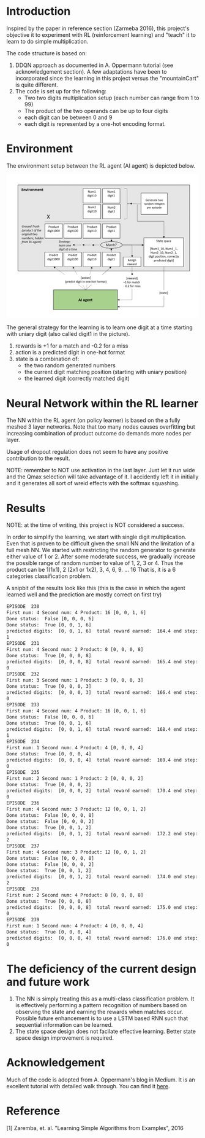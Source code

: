 # Introduction 

Inspired by the paper in reference section (Zarmeba 2016), this project's objective it to experiment with RL (reinforcement learning) and "teach" it to learn to do simple multiplication. 

The code structure is based on:
1. DDQN approach as documented in A. Oppermann tutorial (see acknowledgement section).  A few adaptations have been to incorporated since the learning in this project versus the "mountainCart" is quite different. 
2. The code is set up for the following:
   - Two two digits multiplication setup (each number can range from 1 to 99)
   - The product of the two operands can be up to four digits
   - each digit can be between 0 and 9
   - each digit is represented by a one-hot encoding format.

# Environment 

The environment setup between the RL agent (AI agent) is depicted below. 

![pics](https://github.com/dennylslee/Multiplication-deepRL/blob/master/Multiplication-game-env-setup.png)

The general strategy for the learning is to learn one digit at a time starting with uniary digit (also called digit1 in the picture). 

1. rewards is +1 for a match and -0.2 for a miss
2. action is a predicted digit in one-hot format
3. state is a combination of:
   - the two random generated numbers
   - the current digit matching position (starting with uniary position)
   - the learned digit (correctly matched digit)

# Neural Network within the RL learner

The NN within the RL agent (on policy learner) is based on the a fully meshed 3 layer networks.  Note that too many nodes causes overfitting but increasing combination of product outcome do demands more nodes per layer. 

Usage of dropout regulation does not seem to have any positive contribution to the result.

NOTE: remember to NOT use activation in the last layer.  Just let it run wide and the Qmax selection will take advantage of it.  I accidently left it in initially and it generates all sort of wreid effects with the softmax squashing.

# Results

NOTE: at the time of writing, this project is NOT considered a success. 

In order to simplify the learning, we start with single digit multiplication.  Even that is proven to be difficult given the small NN and the limitation of a full mesh NN. We started with restricting the random generator to generate either value of 1 or 2.  After some moderate success, we gradually increase the possible range of random number to value of 1, 2, 3 or 4. Thus the product can be 1(1x1), 2 (2x1 or 1x2), 3, 4, 6, 9. ... 16  That is, it is a 6 categories classification problem. 

A snipbit of the results look like this (this is the case in which the agent learned well and the prediction are mostly correct on first try)

```
EPISODE  230
First num: 4 Second num: 4 Product: 16 [0, 0, 1, 6]
Done status:  False [0, 0, 0, 6]
Done status:  True [0, 0, 1, 6]
predicted digits:  [0, 0, 1, 6]  total reward earned:  164.4 end step:  1
EPISODE  231
First num: 4 Second num: 2 Product: 8 [0, 0, 0, 8]
Done status:  True [0, 0, 0, 8]
predicted digits:  [0, 0, 0, 8]  total reward earned:  165.4 end step:  0
EPISODE  232
First num: 3 Second num: 1 Product: 3 [0, 0, 0, 3]
Done status:  True [0, 0, 0, 3]
predicted digits:  [0, 0, 0, 3]  total reward earned:  166.4 end step:  0
EPISODE  233
First num: 4 Second num: 4 Product: 16 [0, 0, 1, 6]
Done status:  False [0, 0, 0, 6]
Done status:  True [0, 0, 1, 6]
predicted digits:  [0, 0, 1, 6]  total reward earned:  168.4 end step:  1
EPISODE  234
First num: 1 Second num: 4 Product: 4 [0, 0, 0, 4]
Done status:  True [0, 0, 0, 4]
predicted digits:  [0, 0, 0, 4]  total reward earned:  169.4 end step:  0
EPISODE  235
First num: 2 Second num: 1 Product: 2 [0, 0, 0, 2]
Done status:  True [0, 0, 0, 2]
predicted digits:  [0, 0, 0, 2]  total reward earned:  170.4 end step:  0
EPISODE  236
First num: 4 Second num: 3 Product: 12 [0, 0, 1, 2]
Done status:  False [0, 0, 0, 8]
Done status:  False [0, 0, 0, 2]
Done status:  True [0, 0, 1, 2]
predicted digits:  [0, 0, 1, 2]  total reward earned:  172.2 end step:  2
EPISODE  237
First num: 4 Second num: 3 Product: 12 [0, 0, 1, 2]
Done status:  False [0, 0, 0, 8]
Done status:  False [0, 0, 0, 2]
Done status:  True [0, 0, 1, 2]
predicted digits:  [0, 0, 1, 2]  total reward earned:  174.0 end step:  2
EPISODE  238
First num: 2 Second num: 4 Product: 8 [0, 0, 0, 8]
Done status:  True [0, 0, 0, 8]
predicted digits:  [0, 0, 0, 8]  total reward earned:  175.0 end step:  0
EPISODE  239
First num: 1 Second num: 4 Product: 4 [0, 0, 0, 4]
Done status:  True [0, 0, 0, 4]
predicted digits:  [0, 0, 0, 4]  total reward earned:  176.0 end step:  0

```


# The deficiency of the current design and future work

1. The NN is simply treating this as a multi-class classification problem.  It is effectively performing a pattern recognition of numbers based on observing the state and earning the rewards when matches occur.  Possible future enhancement is to use a LSTM based RNN such that sequential information can be learned. 
2. The state space design does not facilate effective learning. Better state space design improvement is required. 

# Acknowledgement 

Much of the code is adopted from A. Oppermann's blog in Medium. It is an excellent tutorial with detailed walk through. You can find it [here](https://towardsdatascience.com/self-learning-ai-agents-part-ii-deep-q-learning-b5ac60c3f47).


# Reference

[1] Zaremba, et. al. "Learning Simple Algorithms from Examples", 2016